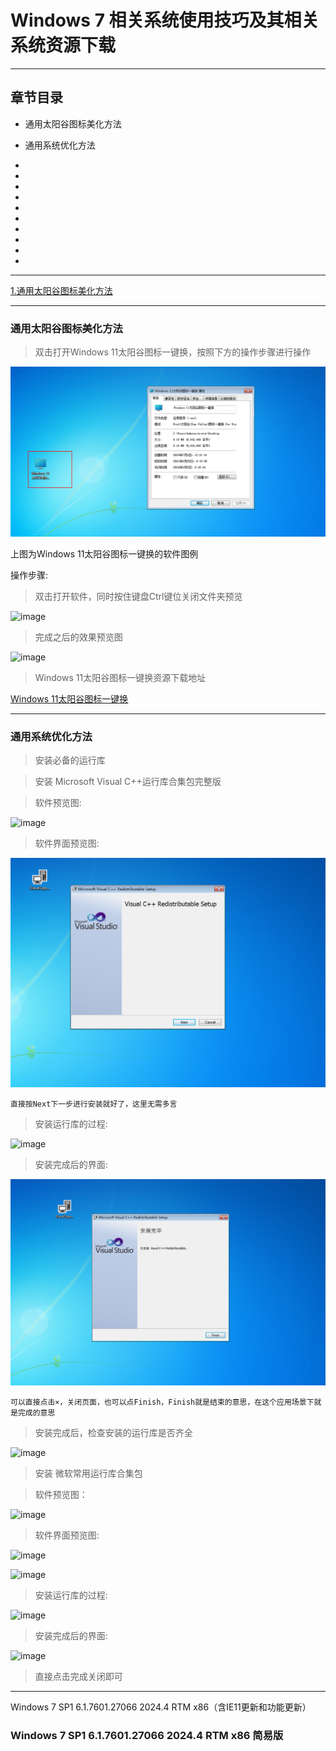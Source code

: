# Windows 7 相关系统使用技巧及其相关系统资源下载

--------------------

## 章节目录

- 通用太阳谷图标美化方法

- 通用系统优化方法

- 

- 

- 

- 

- 

- 

- 

- 

- 

- 


--------------------

[1.通用太阳谷图标美化方法](https://github.com/kexue-aihao/AHRT-blog/tree/master/Microsoft/Windows/Windows7#%E9%80%9A%E7%94%A8%E5%A4%AA%E9%98%B3%E8%B0%B7%E5%9B%BE%E6%A0%87%E7%BE%8E%E5%8C%96%E6%96%B9%E6%B3%95 "通用太阳谷图标美化方法")

[]( "")

[]( "")

[]( "")

[]( "")

[]( "")

[]( "")

[]( "")

[]( "")

[]( "")

[]( "")

--------------------

### 通用太阳谷图标美化方法

> 双击打开Windows 11太阳谷图标一键换，按照下方的操作步骤进行操作

![image](/img/Microsoft/Windows/Windows7/1.png)

上图为Windows 11太阳谷图标一键换的软件图例

操作步骤:

> 双击打开软件，同时按住键盘Ctrl键位关闭文件夹预览

![image](/img/Microsoft/Windows/Windows7/2.png)

> 完成之后的效果预览图

![image](/img/Microsoft/Windows/Windows7/3.png)

> Windows 11太阳谷图标一键换资源下载地址

[Windows 11太阳谷图标一键换](https://pan.huang1111.cn/s/EZG7ib "Windows 11太阳谷图标一键换")

--------------------

### 通用系统优化方法

> 安装必备的运行库

> 安装 Microsoft Visual C++运行库合集包完整版

> 软件预览图:

![image](/img/Microsoft/Windows/Windows7/4.png)

> 软件界面预览图:

![image](/img/Microsoft/Windows/Windows7/5.png)

    直接按Next下一步进行安装就好了，这里无需多言

> 安装运行库的过程:

![image](/img/Microsoft/Windows/Windows7/6.png)

> 安装完成后的界面:

![image](/img/Microsoft/Windows/Windows7/7.png)

    可以直接点击×，关闭页面，也可以点Finish，Finish就是结束的意思，在这个应用场景下就是完成的意思

> 安装完成后，检查安装的运行库是否齐全

![image](/img/Microsoft/Windows/Windows7/8.png)

> 安装 微软常用运行库合集包

> 软件预览图：

![image](/img/Microsoft/Windows/Windows7/9.png)

> 软件界面预览图:

![image](/img/Microsoft/Windows/Windows7/10.png)

![image](/img/Microsoft/Windows/Windows7/11.png)

> 安装运行库的过程:

![image](/img/Microsoft/Windows/Windows7/12.png)

> 安装完成后的界面:

![image](/img/Microsoft/Windows/Windows7/13.png)

> 直接点击完成关闭即可








--------------------

Windows 7 SP1 6.1.7601.27066 2024.4 RTM x86（含IE11更新和功能更新）

### Windows 7 SP1 6.1.7601.27066 2024.4 RTM x86 简易版

